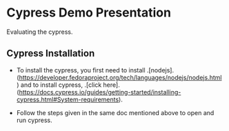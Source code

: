 Cypress Demo Presentation
=========================

Evaluating the cypress.

## Cypress Installation

* To install the cypress, you first need to install .[nodejs].(https://developer.fedoraproject.org/tech/languages/nodejs/nodejs.html) and to install cypress, .[click here].(https://docs.cypress.io/guides/getting-started/installing-cypress.html#System-requirements).

* Follow the steps given in the same doc mentioned above to open and run cypress.
